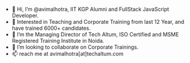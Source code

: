 - 👋 Hi, I’m @avimalhotra, IIT KGP Alumni and FullStack JavaScript Developer. 
- 👀 Interested in Teaching and Corporate Training from last 12 Year, and have trained 6000+ candidates.
- 🌱 I’m the Managing Director of Tech Altum, ISO Certified and MSME Registered Training Institute in Noida.
- 💞️ I’m looking to collaborate on Corporate Trainings.
- 📫 reach me at avimalhotra[at]techaltum.com

<!---
avimalhotra/avimalhotra is a ✨ special ✨ repository because its `README.md` (this file) appears on your GitHub profile.
You can click the Preview link to take a look at your changes.
--->
